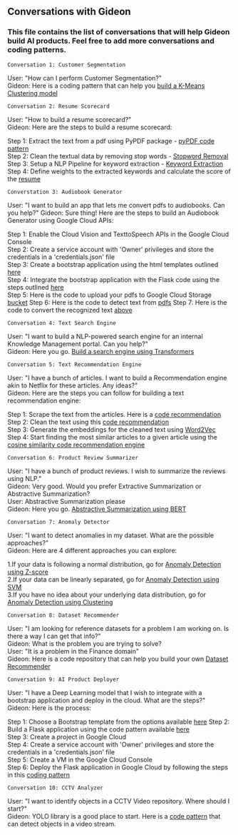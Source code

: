 ## Conversations with Gideon  
### This file contains the list of conversations that will help Gideon build AI products. Feel free to add more conversations and coding patterns.

`Conversation 1: Customer Segmentation`   

User: "How can I perform Customer Segmentation?"  
Gideon: Here is a coding pattern that can help you [build a K-Means Clustering model](ml-code-patterns/model%20training/customer_segmentation_plotly) 

`Conversation 2: Resume Scorecard`   

User: "How to build a resume scorecard?"  
Gideon: Here are the steps to build a resume scorecard:  

Step 1: Extract the text from a pdf using PyPDF package - [pyPDF code pattern](ml-code-patterns/NLP/text_from_pdf)   
Step 2: Clean the textual data by removing stop words - [Stopword Removal](ml-code-patterns/NLP/stopword_removal)  
Step 3: Setup a NLP Pipeline for keyword extraction - [Keyword Extraction](ml-code-patterns/NLP/NER_Spacy)    
Step 4: Define weights to the extracted keywords and calculate the score of the [resume](ml-code-patterns/NLP/keywords_resume)      

`Converstation 3: Audiobook Generator`

User: "I want to build an app that lets me convert pdfs to audiobooks. Can you help?"
Gideon: Sure thing! Here are the steps to build an Audiobook Generator using Google Cloud APIs:

Step 1: Enable the Cloud Vision and TexttoSpeech APIs in the Google Cloud Console  
Step 2: Create a service account with 'Owner' privileges and store the credentials in a 'credentials.json' file  
Step 3: Create a bootstrap application using the html templates outlined [here](https://www.creative-tim.com/product/argon-design-system)  
Step 4: Integrate the bootstrap application with the Flask code using the steps outlined [here](https://www.digitalocean.com/community/tutorials/how-to-create-your-first-web-application-using-flask-and-python-3)  
Step 5: Here is the code to upload your pdfs to Google Cloud Storage [bucket](ml-code-patterns/flask/google_cloud_storage)
Step 6: Here is the code to detect text from [pdfs](ml-code-patterns/model%20training/detect_text_pdf_cloud_vision)
Step 7: Here is the code to convert the recognized text [above](ml-code-patterns/model%20training/audiobook_generator)

`Conversation 4: Text Search Engine`  

User: "I want to build a NLP-powered search engine for an internal Knowledge Management portal. Can you help?"  
Gideon: Here you go. [Build a search engine using Transformers](ml-code-patterns/model%20training/qa_system_transformers)  

 `Conversation 5: Text Recommendation Engine`  
 
 User: "I have a bunch of articles. I want to build a Recommendation engine akin to Netflix for these articles. Any ideas?"  
 Gideon: Here are the steps you can follow for building a text recommendation engine:  
 
 Step 1: Scrape the text from the articles. Here is a [code recommendation](ml-code-patterns/NLP/scrape_text_from_external_articles)  
 Step 2: Clean the text using this [code recommendation](ml-code-patterns/NLP/Text_Preprocessing)  
 Step 3: Generate the embeddings for the cleaned text using [Word2Vec](ml-code-patterns/NLP/Word2Vec-Gensim)  
 Step 4: Start finding the most similar articles to a given article using the [cosine similarity code recommendation engine](ml-code-patterns/NLP/Cosine_Similarity_Recommendations)

`Conversation 6: Product Review Summarizer`  

User: "I have a bunch of product reviews. I wish to summarize the reviews using NLP."  
Gideon: Very good. Would you prefer Extractive Summarization or Abstractive Summarization?  
User: Abstractive Summarization please    
Gideon: Here you go. [Abstractive Summarization using BERT](ml-code-patterns/NLP/Abstractive_Summary_BERT) 

`Conversation 7: Anomaly Detector `  

User: "I want to detect anomalies in my dataset. What are the possible approaches?"  
Gideon: Here are 4 different approaches you can explore:  

1.If your data is following a normal distribution, go for [Anomaly Detection using Z-score](ml-code-patterns/Anomaly%20Detection/anomaly_z-score)  
2.If your data can be linearly separated, go for [Anomaly Detection using SVM](ml-code-patterns/Anomaly%20Detection/anomaly_one_class_svm)  
3.If you have no idea about your underlying data distribution, go for [Anomaly Detection using Clustering](ml-code-patterns/Anomaly%20Detection/anomaly_kmeans)  

`Conversation 8: Dataset Recommender`    

User: "I am looking for reference datasets for a problem I am working on. Is there a way I can get that info?"  
Gideon: What is the problem you are trying to solve?    
User: "It is a problem in the Finance domain"  
Gideon: Here is a code repository that can help you build your own [Dataset Recommender](https://github.com/gideon-ai/Dataset-Recommendation-Engine)    

`Conversation 9: AI Product Deployer`

User: "I have a Deep Learning model that I wish to integrate with a bootstrap application and deploy in the cloud. What are the steps?"  
Gideon: Here is the process:  

Step 1: Choose a Bootstrap template from the options available [here](https://www.creative-tim.com/product/argon-design-system)
Step 2: Build a Flask application using the code pattern available [here](ml-code-patterns/flask/build_flask_application)  
Step 3: Create a project in Google Cloud  
Step 4: Create a service account with 'Owner' privileges and store the credentials in a 'credentials.json' file     
Step 5: Create a VM in the Google Cloud Console    
Step 6: Deploy the Flask application in Google Cloud by following the steps in this [coding pattern](ml-code-patterns/flask/flask_google_cloud) 

`Conversation 10: CCTV Analyzer`  

User: "I want to identify objects in a CCTV Video repository. Where should I start?"  
Gideon: YOLO library is a good place to start. Here is a [code pattern](ml-code-patterns/model%20training/obj_detection_video_stream_yolo) that can detect objects in a video stream.  

